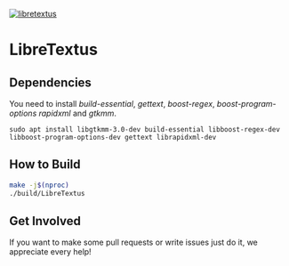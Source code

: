 [![libretextus](https://snapcraft.io//libretextus/badge.svg)](https://snapcraft.io/libretextus)

# LibreTextus

## Dependencies

You need to install *build-essential*, *gettext*, *boost-regex*, *boost-program-options* *rapidxml* and *gtkmm*.  

```
sudo apt install libgtkmm-3.0-dev build-essential libboost-regex-dev libboost-program-options-dev gettext librapidxml-dev
```

## How to Build

```bash
make -j$(nproc)
./build/LibreTextus
```

## Get Involved
If you want to make some pull requests or write issues just do it, we appreciate every help!
